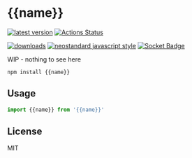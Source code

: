 # {{name}}
[![latest version](https://img.shields.io/npm/v/{{name}}.svg)](https://www.npmjs.com/package/{{name}})
[![Actions Status](https://github.com/bcomnes/{{name}}/workflows/tests/badge.svg)](https://github.com/bcomnes/{{name}}/actions)

[![downloads](https://img.shields.io/npm/dm/{{name}}.svg)](https://npmtrends.com/{{name}})
[![neostandard javascript style](https://img.shields.io/badge/code_style-neostandard-7fffff?style=flat&labelColor=ff80ff)](https://github.com/neostandard/neostandard)
[![Socket Badge](https://socket.dev/api/badge/npm/package/{{name}})](https://socket.dev/npm/package/{{name}})

WIP - nothing to see here

```
npm install {{name}}
```

## Usage

``` js
import {{name}} from '{{name}}'
```

## License

MIT
